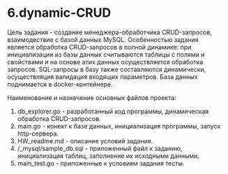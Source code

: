 # 6.dynamic-CRUD
Цель задания - создание менеджера-обработчика CRUD-запросов, взаимодествие с базой данных MySQL. 
Особенностью задания является обработка CRUD-запросов в полной динамике: при инициализации из базы данных считываются таблицы с полями и свойствами и на основе этих данных осуществляется обработка запросов. SQL-запросы в базу также составляются динамически, осуществляция валидация входящих параметров.
База данных поднимается в docker-контейнере.

Наименование и назначение основных файлов проекта:
1. db_explorer.go - разработанный код программы, динамическая обработка CRUD-запросов.
2. main.go - конект к базе данных, инициализация программы, запуск http-сервера.
3. HW_readme.md - описание условий задания.
4. /_mysql/sample_db.sql - приложенный файл к заданию, инициализация таблиц, заполнение их исходными данными.
5. main_test.go - приложенные к условиям задания тесты.
